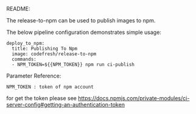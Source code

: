 README:

The release-to-npm can be used to publish images to npm. 

The below pipeline configuration demonstrates simple usage:


    deploy_to_npm:  
      title: Publishing To Npm 
      image: codefresh/release-to-npm
      commands:
      - NPM_TOKEN=${{NPM_TOKEN}} npm run ci-publish 


Parameter Reference:

    NPM_TOKEN : token of npm account
    
for get the token please see https://docs.npmjs.com/private-modules/ci-server-config#getting-an-authentication-token
